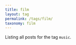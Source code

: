 ```yaml
---
title: film
layout: tag
permalink: /tags/film/
taxonomy: film
---
```


Listing all posts for the tag `music`.
